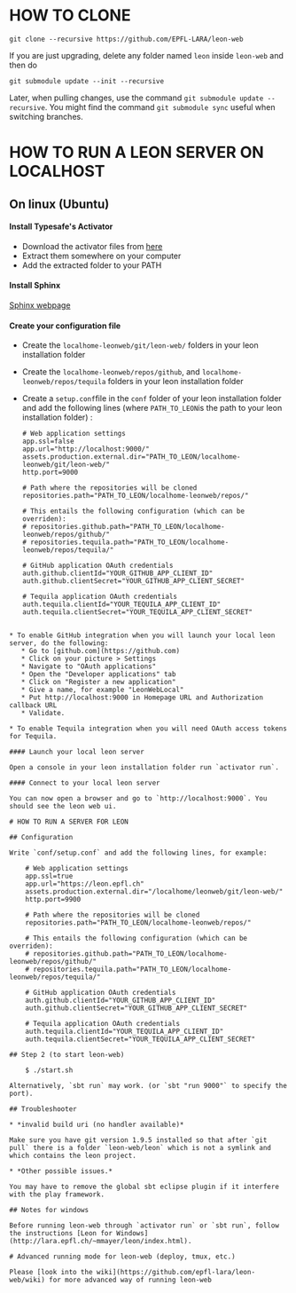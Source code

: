 # HOW TO CLONE

    git clone --recursive https://github.com/EPFL-LARA/leon-web

If you are just upgrading, delete any folder named `leon` inside `leon-web` and then do

    git submodule update --init --recursive

Later, when pulling changes, use the command `git submodule update --recursive`. You might find the command `git submodule sync` useful when switching branches.

# HOW TO RUN A LEON SERVER ON LOCALHOST

## On linux (Ubuntu)

#### Install Typesafe's Activator

* Download the activator files from [here](https://www.typesafe.com/activator/download)
* Extract them somewhere on your computer
* Add the extracted folder to your PATH

#### Install Sphinx

[Sphinx webpage](http://www.sphinx-doc.org/en/stable/)

#### Create your configuration file

* Create the `localhome-leonweb/git/leon-web/` folders in your leon installation folder
* Create the `localhome-leonweb/repos/github`, and `localhome-leonweb/repos/tequila` folders in your leon installation folder
* Create a `setup.conf`file in the `conf` folder of your leon installation folder and add the following lines (where `PATH_TO_LEON`is the path to your leon installation folder) :

	```
	# Web application settings
    app.ssl=false
    app.url="http://localhost:9000/"
    assets.production.external.dir="PATH_TO_LEON/localhome-leonweb/git/leon-web/"
    http.port=9000

    # Path where the repositories will be cloned
    repositories.path="PATH_TO_LEON/localhome-leonweb/repos/"

    # This entails the following configuration (which can be overriden):
    # repositories.github.path="PATH_TO_LEON/localhome-leonweb/repos/github/"
    # repositories.tequila.path="PATH_TO_LEON/localhome-leonweb/repos/tequila/"

    # GitHub application OAuth credentials
    auth.github.clientId="YOUR_GITHUB_APP_CLIENT_ID"
    auth.github.clientSecret="YOUR_GITHUB_APP_CLIENT_SECRET"

    # Tequila application OAuth credentials
    auth.tequila.clientId="YOUR_TEQUILA_APP_CLIENT_ID"
    auth.tequila.clientSecret="YOUR_TEQUILA_APP_CLIENT_SECRET"
```

* To enable GitHub integration when you will launch your local leon server, do the following:
   * Go to [github.com](https://github.com)
   * Click on your picture > Settings
   * Navigate to "OAuth applications"
   * Open the "Developer applications" tab
   * Click on "Register a new application"
   * Give a name, for example "LeonWebLocal"
   * Put http://localhost:9000 in Homepage URL and Authorization callback URL
   * Validate.

* To enable Tequila integration when you will need OAuth access tokens for Tequila.

#### Launch your local leon server

Open a console in your leon installation folder run `activator run`.

#### Connect to your local leon server

You can now open a browser and go to `http://localhost:9000`. You should see the leon web ui.

# HOW TO RUN A SERVER FOR LEON

## Configuration

Write `conf/setup.conf` and add the following lines, for example:

    # Web application settings
    app.ssl=true
    app.url="https://leon.epfl.ch"
    assets.production.external.dir="/localhome/leonweb/git/leon-web/"
    http.port=9900

    # Path where the repositories will be cloned
    repositories.path="PATH_TO_LEON/localhome-leonweb/repos/"

    # This entails the following configuration (which can be overriden):
    # repositories.github.path="PATH_TO_LEON/localhome-leonweb/repos/github/"
    # repositories.tequila.path="PATH_TO_LEON/localhome-leonweb/repos/tequila/"

    # GitHub application OAuth credentials
    auth.github.clientId="YOUR_GITHUB_APP_CLIENT_ID"
    auth.github.clientSecret="YOUR_GITHUB_APP_CLIENT_SECRET"

    # Tequila application OAuth credentials
    auth.tequila.clientId="YOUR_TEQUILA_APP_CLIENT_ID"
    auth.tequila.clientSecret="YOUR_TEQUILA_APP_CLIENT_SECRET"

## Step 2 (to start leon-web)

    $ ./start.sh

Alternatively, `sbt run` may work. (or `sbt "run 9000"` to specify the port).

## Troubleshooter

* *invalid build uri (no handler available)*

Make sure you have git version 1.9.5 installed so that after `git pull` there is a folder `leon-web/leon` which is not a symlink and which contains the leon project.

* *Other possible issues.*

You may have to remove the global sbt eclipse plugin if it interfere with the play framework.

## Notes for windows

Before running leon-web through `activator run` or `sbt run`, follow the instructions [Leon for Windows](http://lara.epfl.ch/~mmayer/leon/index.html).

# Advanced running mode for leon-web (deploy, tmux, etc.)

Please [look into the wiki](https://github.com/epfl-lara/leon-web/wiki) for more advanced way of running leon-web
